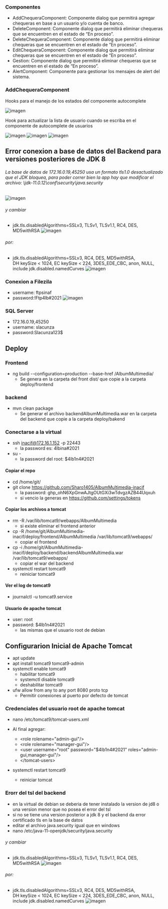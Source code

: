 
### Componentes
 - AddChequeraComponent: Componente dialog que permitirá agregar chequeras en base a un usuario y/o cuenta de banco.
 - DeleteComponent: Componente dialog que permitirá eliminar chequeras que se encuentren en el estado de “En proceso”.
 - DeleteChequeraComponent: Componente dialog que permitirá eliminar chequeras que se encuentren en el estado de “En proceso”.
 - EditChequeraComponent:  Componente dialog que permitirá eliminar chequeras que se encuentren en el estado de “En proceso”.
 - Gestion: Componente dialog que permitirá eliminar chequeras que se encuentren en el estado de “En proceso”.
 - AlertComponent: Componente para gestionar los mensajes de alert del sistema.

### AddChequeraComponent
Hooks para el manejo de los estados del componente autocomplete

![imagen](https://user-images.githubusercontent.com/64711241/204117580-20772be0-2f6b-4c68-8030-2242f88fb7e6.png)

Hook para actualizar la lista de usuario cuando se escriba en el componente de autocomplete de usuarios

![imagen](https://user-images.githubusercontent.com/64711241/204117612-97094271-86fa-4cf9-8e03-1e96e020287e.png)
![imagen](https://user-images.githubusercontent.com/64711241/204117638-2a172007-146e-454b-bc8a-cb054c02585d.png)
![imagen](https://user-images.githubusercontent.com/64711241/204117656-888c0e1f-d30a-4bc8-91c5-22660321ac72.png)




## Error conexion a  base de datos del Backend para versiones posteriores de JDK 8
###### La base de datos de 172.16.0.19,45250 usa un formato tls1.0 desactualizado que  el JDK bloquea, para poder correr bien la app hay que modificar el archivo:  \jdk-11.0.12\conf\security\java.security
![imagen](https://user-images.githubusercontent.com/21285164/148012801-3c1bfed2-8ff5-4ffe-9d20-7b6235813445.png)

###### y cambiar
- jdk.tls.disabledAlgorithms=SSLv3, TLSv1, TLSv1.1, RC4, DES, MD5withRSA
![imagen](https://user-images.githubusercontent.com/21285164/148012863-b3a4ba79-f7b5-4820-aeb2-665f6925b6d8.png)

###### por:
- jdk.tls.disabledAlgorithms=SSLv3, RC4, DES, MD5withRSA, \
    DH keySize < 1024, EC keySize < 224, 3DES_EDE_CBC, anon, NULL, \
    include jdk.disabled.namedCurves
 ![imagen](https://user-images.githubusercontent.com/21285164/148013011-e1414f8f-2232-46c1-b15b-fa713fb6979f.png)

### Conexion a Filezila
- username: ftpsinaf
- password:!Ftp4lb#2021
![imagen](https://user-images.githubusercontent.com/21285164/148013616-9f5f808c-8948-4c13-acdb-a0cfaa3db162.png)


### SQL Server
- 172.16.0.19,45250
- username: slacunza
- password:Slacunza123$

## Deploy
### Frontend
- ng build --configuration=production --base-href /AlbumMultimedia/
    - Se genera en la carpeta del front dist/ que copie a la carpeta deploy/frontend

### backend
- mvn clean package
    - Se generar el archivo backendAlbumMultimedia.war en la carpeta del backend que copie a la carpeta deploy/bakend

### Conectarse a la virtual
- ssh inacif@172.16.1.152 -p 22443
    - la password es: 4lbina#2021
- su -
    - la password del root: $4lb1n4#2021
   
#### Copiar el repo
- cd /home/git/
- git clone https://github.com/Sharo1405/AlbumMultimedia-inacif
    - la password: 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   
    - si vencio la generas en https://github.com/settings/tokens
#### Copiar los archivos a tomcat
 - rm -R /var/lib/tomcat9/webapps/AlbumMultimedia
    - si existe eliminar el frontend anterior 
 - cp -R /home/git/AlbumMultimedia-inacif/deploy/frontend/AlbumMultimedia /var/lib/tomcat9/webapps/
    - copiar el frontend
 - cp -i /home/git/AlbumMultimedia-inacif/deploy/backend/backendAlbumMultimedia.war /var/lib/tomcat9/webapps/
    - copiar el war del backend
 - systemctl restart tomcat9
    - reiniciar tomcat9
#### Ver el log de tomcat9
 - journalctl -u tomcat9.service

#### Usuario de apache tomcat
- user: root
- password:  $4lb1n4#2021
    - las mismas que el usuario root de debian 

## Configurarion Inicial de Apache Tomcat
- apt update
- apt install tomcat9 tomcat9-admin
- systemctl enable tomcat9
    - habilitar tomcat9
    -  systemctl disable tomcat9
    -  deshabilitar tomcat9 
- ufw allow from any to any port 8080 proto tcp
    - Permitir conexiones al puerto por defecto de tomcat 
### Credenciales del usuario root de apache tomcat
- nano /etc/tomcat9/tomcat-users.xml
- Al final agregar:
    - <role rolename="admin-gui"/&gt;
    - <role rolename="manager-gui"/&gt;
    - <user username="root" password="$4lb1n4#2021" roles="admin-gui,manager-gui"/&gt;
    - </tomcat-users&gt;

- systemctl restart tomcat9
    - reiniciar tomcat 

### Erorr del tsl del backend 
- en la virtual de debian se deberia de tener instalado la version de jd8 o una version menor que no posea el error del tsl
- si no se tiene una version posterior a jdk 8 y el backend da error certificado tls en la base de datos
- editar el archivo java.security igual que en windows
- nano /etc/java-11-openjdk/security/java.security

###### y cambiar
- jdk.tls.disabledAlgorithms=SSLv3, TLSv1, TLSv1.1, RC4, DES, MD5withRSA
![imagen](https://user-images.githubusercontent.com/21285164/148012863-b3a4ba79-f7b5-4820-aeb2-665f6925b6d8.png)

###### por:
- jdk.tls.disabledAlgorithms=SSLv3, RC4, DES, MD5withRSA, \
    DH keySize < 1024, EC keySize < 224, 3DES_EDE_CBC, anon, NULL, \
    include jdk.disabled.namedCurves
 ![imagen](https://user-images.githubusercontent.com/21285164/148013011-e1414f8f-2232-46c1-b15b-fa713fb6979f.png)




     




